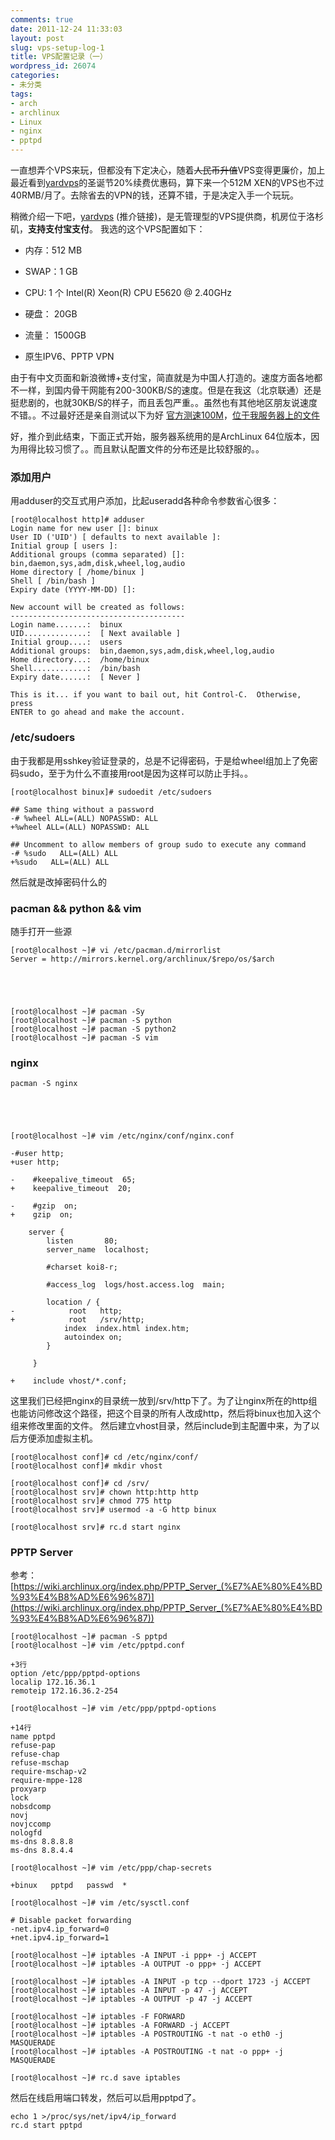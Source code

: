 ```yaml
---
comments: true
date: 2011-12-24 11:33:03
layout: post
slug: vps-setup-log-1
title: VPS配置记录（一）
wordpress_id: 26074
categories:
- 未分类
tags:
- arch
- archlinux
- Linux
- nginx
- pptpd
---
```


一直想弄个VPS来玩，但都没有下定决心，随着<del>人民币升值</del>VPS变得更廉价，加上最近看到[yardvps](http://www.yardvps.com/billing/aff.php?aff=1108)的圣诞节20%续费优惠码，算下来一个512M XEN的VPS也不过40RMB/月了。去除省去的VPN的钱，还算不错，于是决定入手一个玩玩。

稍微介绍一下吧，[yardvps](http://www.yardvps.com/billing/aff.php?aff=1108) (推介链接)，是无管理型的VPS提供商，机房位于洛杉矶，**支持支付宝支付**。
我选的这个VPS配置如下：



	
  * 内存：512 MB

	
  * SWAP：1 GB

	
  * CPU: 1 个 Intel(R) Xeon(R) CPU E5620 @ 2.40GHz

	
  * 硬盘： 20GB

	
  * 流量： 1500GB

	
  * 原生IPV6、PPTP VPN



由于有中文页面和新浪微博+支付宝，简直就是为中国人打造的。速度方面各地都不一样，到国内骨干网能有200-300KB/S的速度。但是在我这（北京联通）还是挺悲剧的，也就30KB/S的样子，而且丢包严重。。虽然也有其他地区朋友说速度不错。。不过最好还是亲自测试以下为好
[官方测速100M](http://208.87.242.2/download100.zip)，[位于我服务器上的文件](http://ipv4.binux.me/CSDN-%e4%b8%ad%e6%96%87IT%e7%a4%be%e5%8c%ba-600%e4%b8%87.rar)

好，推介到此结束，下面正式开始，服务器系统用的是ArchLinux 64位版本，因为用得比较习惯了。。而且默认配置文件的分布还是比较舒服的。。



### 添加用户


用adduser的交互式用户添加，比起useradd各种命令参数省心很多：


    
    
    [root@localhost http]# adduser
    Login name for new user []: binux
    User ID ('UID') [ defaults to next available ]: 
    Initial group [ users ]: 
    Additional groups (comma separated) []: bin,daemon,sys,adm,disk,wheel,log,audio
    Home directory [ /home/binux ] 
    Shell [ /bin/bash ] 
    Expiry date (YYYY-MM-DD) []: 
    
    New account will be created as follows:
    ---------------------------------------
    Login name.......:  binux
    UID..............:  [ Next available ]
    Initial group....:  users
    Additional groups:  bin,daemon,sys,adm,disk,wheel,log,audio
    Home directory...:  /home/binux
    Shell............:  /bin/bash
    Expiry date......:  [ Never ]
    
    This is it... if you want to bail out, hit Control-C.  Otherwise, press
    ENTER to go ahead and make the account.
    





### /etc/sudoers


由于我都是用sshkey验证登录的，总是不记得密码，于是给wheel组加上了免密码sudo，至于为什么不直接用root是因为这样可以防止手抖。。


    
    [root@localhost binux]# sudoedit /etc/sudoers
    
    ## Same thing without a password
    -# %wheel ALL=(ALL) NOPASSWD: ALL
    +%wheel ALL=(ALL) NOPASSWD: ALL
    
    ## Uncomment to allow members of group sudo to execute any command
    -# %sudo   ALL=(ALL) ALL
    +%sudo   ALL=(ALL) ALL
    



然后就是改掉密码什么的



### pacman && python && vim


随手打开一些源


    
    [root@localhost ~]# vi /etc/pacman.d/mirrorlist
    Server = http://mirrors.kernel.org/archlinux/$repo/os/$arch




    
    [root@localhost ~]# pacman -Sy
    [root@localhost ~]# pacman -S python
    [root@localhost ~]# pacman -S python2
    [root@localhost ~]# pacman -S vim





### nginx




    
    pacman -S nginx




    
    [root@localhost ~]# vim /etc/nginx/conf/nginx.conf
    
    -#user http;
    +user http;
    
    -    #keepalive_timeout  65;
    +    keepalive_timeout  20;
    
    -    #gzip  on;
    +    gzip  on;
    
        server {
            listen       80;
            server_name  localhost;
    
            #charset koi8-r;
    
            #access_log  logs/host.access.log  main;
    
            location / {
    -            root   http;
    +            root   /srv/http;
                index  index.html index.htm;
                autoindex on;
            }
    
         }
    
    +    include vhost/*.conf;
    



这里我们已经把nginx的目录统一放到/srv/http下了。为了让nginx所在的http组也能访问修改这个路径，把这个目录的所有人改成http，然后将binux也加入这个组来修改里面的文件。
然后建立vhost目录，然后include到主配置中来，为了以后方便添加虚拟主机。


    
    [root@localhost conf]# cd /etc/nginx/conf/
    [root@localhost conf]# mkdir vhost
    
    [root@localhost conf]# cd /srv/
    [root@localhost srv]# chown http:http http
    [root@localhost srv]# chmod 775 http
    [root@localhost srv]# usermod -a -G http binux
    
    [root@localhost srv]# rc.d start nginx
    





### PPTP Server


参考：[https://wiki.archlinux.org/index.php/PPTP_Server_(%E7%AE%80%E4%BD%93%E4%B8%AD%E6%96%87)](https://wiki.archlinux.org/index.php/PPTP_Server_(%E7%AE%80%E4%BD%93%E4%B8%AD%E6%96%87))

    
    [root@localhost ~]# pacman -S pptpd
    [root@localhost ~]# vim /etc/pptpd.conf
    
    +3行
    option /etc/ppp/pptpd-options
    localip 172.16.36.1
    remoteip 172.16.36.2-254
    
    [root@localhost ~]# vim /etc/ppp/pptpd-options
    
    +14行
    name pptpd
    refuse-pap
    refuse-chap
    refuse-mschap
    require-mschap-v2
    require-mppe-128
    proxyarp
    lock
    nobsdcomp
    novj
    novjccomp
    nologfd
    ms-dns 8.8.8.8
    ms-dns 8.8.4.4
    
    [root@localhost ~]# vim /etc/ppp/chap-secrets
    
    +binux   pptpd   passwd  *
    
    [root@localhost ~]# vim /etc/sysctl.conf
    
    # Disable packet forwarding
    -net.ipv4.ip_forward=0
    +net.ipv4.ip_forward=1
    
    [root@localhost ~]# iptables -A INPUT -i ppp+ -j ACCEPT
    [root@localhost ~]# iptables -A OUTPUT -o ppp+ -j ACCEPT
    
    [root@localhost ~]# iptables -A INPUT -p tcp --dport 1723 -j ACCEPT
    [root@localhost ~]# iptables -A INPUT -p 47 -j ACCEPT
    [root@localhost ~]# iptables -A OUTPUT -p 47 -j ACCEPT
    
    [root@localhost ~]# iptables -F FORWARD
    [root@localhost ~]# iptables -A FORWARD -j ACCEPT
    [root@localhost ~]# iptables -A POSTROUTING -t nat -o eth0 -j MASQUERADE
    [root@localhost ~]# iptables -A POSTROUTING -t nat -o ppp+ -j MASQUERADE
    
    [root@localhost ~]# rc.d save iptables
    


然后在线启用端口转发，然后可以启用pptpd了。

    
    
    echo 1 >/proc/sys/net/ipv4/ip_forward
    rc.d start pptpd
    
